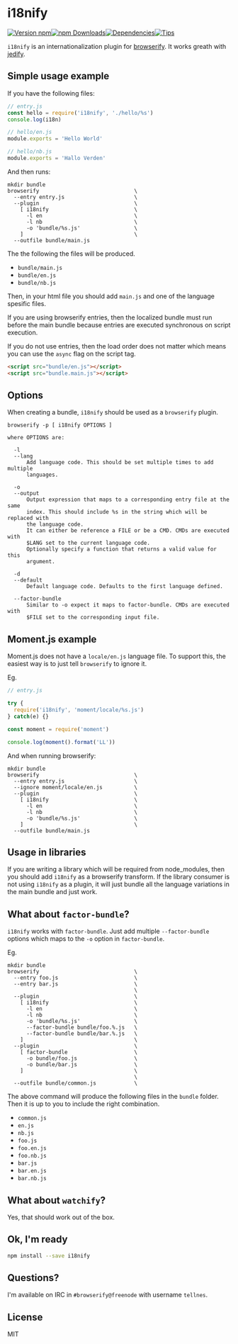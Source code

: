 # i18nify

[![Version npm](https://img.shields.io/npm/v/i18nify.svg?style=flat-square)](https://www.npmjs.com/package/i18nify)[![npm Downloads](https://img.shields.io/npm/dm/i18nify.svg?style=flat-square)](https://www.npmjs.com/package/i18nify)[![Dependencies](https://img.shields.io/david/tellnes/i18nify.svg?style=flat-square)](https://david-dm.org/tellnes/i18nify)[![Tips](http://img.shields.io/gratipay/tellnes.png?style=flat-square)](https://gratipay.com/~tellnes/)


`i18nify` is an internationalization plugin for
[browserify](https://www.npmjs.com/package/browserify).
It works greath with
[jedify](https://www.npmjs.com/package/jedify).


## Simple usage example

If you have the following files:

```js
// entry.js
const hello = require('i18nify', './hello/%s')
console.log(i18n)
```

```js
// hello/en.js
module.exports = 'Hello World'
```

```js
// hello/nb.js
module.exports = 'Hallo Verden'
```

And then runs:

```shell
mkdir bundle
browserify                              \
  --entry entry.js                      \
  --plugin                              \
    [ i18nify                           \
      -l en                             \
      -l nb                             \
      -o 'bundle/%s.js'                 \
    ]                                   \
  --outfile bundle/main.js
```

The the following the files will be produced.

- `bundle/main.js`
- `bundle/en.js`
- `bundle/nb.js`

Then, in your html file you should add `main.js` and one of the language
spesific files.

If you are using browserify entries, then the localized bundle must run before
the main bundle because entries are executed synchronous on script execution.

If you do not use entries, then the load order does not matter which means you
can use the `async` flag on the script tag.

```html
<script src="bundle/en.js"></script>
<script src="bundle.main.js"></script>
```

## Options

When creating a bundle, `i18nify` should be used as a `browserify` plugin.

```
browserify -p [ i18nify OPTIONS ]

where OPTIONS are:

  -l
  --lang
      Add language code. This should be set multiple times to add multiple
      languages.

  -o
  --output
      Output expression that maps to a corresponding entry file at the same
      index. This should include %s in the string which will be replaced with
      the language code.
      It can either be reference a FILE or be a CMD. CMDs are executed with
      $LANG set to the current language code.
      Optionally specify a function that returns a valid value for this
      argument.

  -d
  --default
      Default language code. Defaults to the first language defined.

  --factor-bundle
      Similar to -o expect it maps to factor-bundle. CMDs are executed with
      $FILE set to the corresponding input file.
```


## Moment.js example

Moment.js does not have a `locale/en.js` language file. To support this, the
easiest way is to just tell `browserify` to ignore it.

Eg.

```js
// entry.js

try {
  require('i18nify', 'moment/locale/%s.js')
} catch(e) {}

const moment = require('moment')

console.log(moment().format('LL'))
```

And when running browserify:

```shell
mkdir bundle
browserify                              \
  --entry entry.js                      \
  --ignore moment/locale/en.js          \
  --plugin                              \
    [ i18nify                           \
      -l en                             \
      -l nb                             \
      -o 'bundle/%s.js'                 \
    ]                                   \
  --outfile bundle/main.js
```


## Usage in libraries

If you are writing a library which will be required from node_modules, then you
should add `i18nify` as a browserify transform. If the library consumer is not
using `i18nify` as a plugin, it will just bundle all the language variations in
the main bundle and just work.


## What about `factor-bundle`?

`i18nify` works with `factor-bundle`. Just add multiple `--factor-bundle`
options which maps to the `-o` option in `factor-bundle`.

Eg.

```shell
mkdir bundle
browserify                              \
  --entry foo.js                        \
  --entry bar.js                        \
                                        \
  --plugin                              \
    [ i18nify                           \
      -l en                             \
      -l nb                             \
      -o 'bundle/%s.js'                 \
      --factor-bundle bundle/foo.%.js   \
      --factor-bundle bundle/bar.%.js   \
    ]                                   \
  --plugin                              \
    [ factor-bundle                     \
      -o bundle/foo.js                  \
      -o bundle/bar.js                  \
    ]                                   \
                                        \
  --outfile bundle/common.js            \
```

The above command will produce the following files in the `bundle` folder. Then
it is up to you to include the right combination.

- `common.js`
- `en.js`
- `nb.js`
- `foo.js`
- `foo.en.js`
- `foo.nb.js`
- `bar.js`
- `bar.en.js`
- `bar.nb.js`


## What about `watchify`?

Yes, that should work out of the box.


## Ok, I'm ready

```bash
npm install --save i18nify
```


## Questions?

I'm available on IRC in `#browserify@freenode` with username `tellnes`.


## License

MIT
